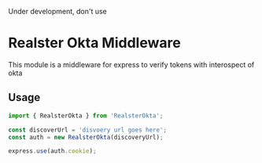 Under development, don't use

# Realster Okta Middleware
This module is a middleware for express to verify tokens with interospect of okta

## Usage
```javascript
import { RealsterOkta } from 'RealsterOkta';

const discoverUrl = 'disvoery url goes here';
const auth = new RealsterOkta(discoveryUrl);

express.use(auth.cookie);
```
